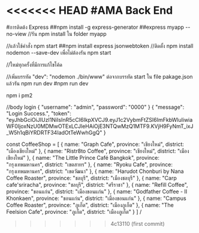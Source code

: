<<<<<<< HEAD
#AMA Back End
=======
#การติดต้ง Express
##npm install -g express-generator
##express myapp --no-view
//รัน npm install ใน folder myapp

//แล้วใช้คำสั่ง npm start
##npm install express jsonwebtoken
//ติดตั้ง npm install nodemon --save-dev เพื่อไม่ต้องรัน npm start

//ใหม่ทุกครั้งที่มีการแก้ไขโค้ด

//เพิ่มบรรทัด "dev": "nodemon ./bin/www" ต่อจากบรรทัด start ใน file pakage.json แล้วรัน npm run dev
#npm run dev

npm i pm2

//body login
{
"username": "admin",
"password": "0000"
}
{
"message": "Login Success.",
"token": "eyJhbGciOiJIUzI1NiIsInR5cCI6IkpXVCJ9.eyJ1c2VybmFtZSI6ImFkbWluIiwiaWF0IjoxNzU0MDMwOTExLCJleHAiOjE3NTQwMzQ1MTF9.KVjH9FyNmT_ixJ_W5h1qBiYRDRTF34IadOtTeWwhGgQ"
}

const CoffeeShop = [
{
name: "Graph Cafe",
province: "เชียงใหม่",
district: "เมืองเชียงใหม่"
},
{
name: "Ristr8to Coffee",
province: "เชียงใหม่",
district: "เมืองเชียงใหม่"
},
{
name: "The Little Prince Café Bangkok",
province: "กรุงเทพมหานคร",
district: "เขตสาทร"
},
{
name: "Ryoku Cafe",
province: "กรุงเทพมหานคร",
district: "เขตวัฒนา"
},
{
name: "Harudot Chonburi by Nana Coffee Roaster",
province: "ชลบุรี",
district: "เมืองชลบุรี"
},
{
name: "Carp cafe'sriracha",
province: "ชลบุรี",
district: "ศรีราชา"
},
{
name: "Refill Coffee",
province: "ขอนแก่น",
district: "เมืองขอนแก่น"
},
{
name: "Godfather Coffee - II Khonkaen",
province: "ขอนแก่น",
district: "เมืองขอนแก่น"
},
{
name: "Campus Coffee Roaster",
province: "ภูเก็ต",
district: "เมืองภูเก็ต"
},
{
name: "The Feelsion Cafe",
province: "ภูเก็ต",
district: "เมืองภูเก็ต"
}
]
/

> > > > > > > 4c13110 (first commit)

